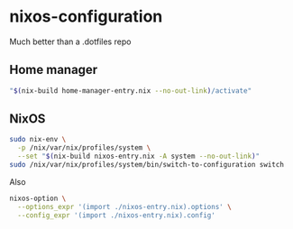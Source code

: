 # nixos-configuration

Much better than a .dotfiles repo

## Home manager

```sh
"$(nix-build home-manager-entry.nix --no-out-link)/activate"
```

## NixOS

```sh
sudo nix-env \
  -p /nix/var/nix/profiles/system \
  --set "$(nix-build nixos-entry.nix -A system --no-out-link)"
sudo /nix/var/nix/profiles/system/bin/switch-to-configuration switch
```

Also

```sh
nixos-option \
  --options_expr '(import ./nixos-entry.nix).options' \
  --config_expr '(import ./nixos-entry.nix).config'
```
